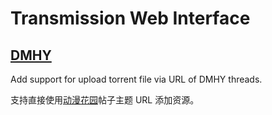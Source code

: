 # Transmission Web Interface

## [DMHY](transmission-dmhy.user.js?raw=true)
Add support for upload torrent file via URL of DMHY threads.

支持直接使用[动漫花园](https://share.dmhy.org)帖子主题 URL 添加资源。